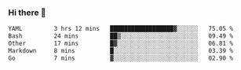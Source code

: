 ### Hi there 👋

<!--
**urzz/urzz** is a ✨ _special_ ✨ repository because its `README.md` (this file) appears on your GitHub profile.

Here are some ideas to get you started:

- 🔭 I’m currently working on ...
- 🌱 I’m currently learning ...
- 👯 I’m looking to collaborate on ...
- 🤔 I’m looking for help with ...
- 💬 Ask me about ...
- 📫 How to reach me: ...
- 😄 Pronouns: ...
- ⚡ Fun fact: ...
-->

<!--START_SECTION:waka-->

```txt
YAML         3 hrs 12 mins   ██████████████████▓░░░░░░   75.05 %
Bash         24 mins         ██▒░░░░░░░░░░░░░░░░░░░░░░   09.49 %
Other        17 mins         █▓░░░░░░░░░░░░░░░░░░░░░░░   06.81 %
Markdown     8 mins          █░░░░░░░░░░░░░░░░░░░░░░░░   03.39 %
Go           7 mins          ▓░░░░░░░░░░░░░░░░░░░░░░░░   02.90 %
```

<!--END_SECTION:waka-->

